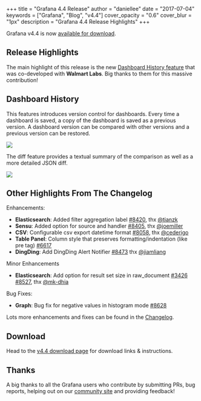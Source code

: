+++
title = "Grafana 4.4 Release"
author = "daniellee"
date = "2017-07-04"
keywords = ["Grafana", "Blog", "v4.4"]
cover_opacity = "0.6"
cover_blur = "1px"
description = "Grafana 4.4 Release Highlights"
+++

Grafana v4.4 is now [available for download](https://grafana.com/grafana/download).

## Release Highlights

The main highlight of this release is the new [Dashboard History feature](http://docs.grafana.org/reference/dashboard_history/) that was co-developed with **Walmart Labs**. Big thanks to them for this massive contribution!

## Dashboard History

This features introduces version control for dashboards. Every time a dashboard is saved, a copy of the dashboard is saved as a previous version. A dashboard version can be compared with other versions and a previous version can be restored.

<img class="no-shadow" src="/img/docs/v4/dashboard_versions_select.png">

The diff feature provides a textual summary of the comparison as well as a more detailed JSON diff.

<img class="no-shadow" src="/img/docs/v4/dashboard_versions_diff_basic.png">

## Other Highlights From The Changelog

Enhancements:

* **Elasticsearch**: Added filter aggregation label [#8420](https://github.com/grafana/grafana/pull/8420), thx [@tianzk](github.com/tianzk)
* **Sensu**: Added option for source and handler [#8405](https://github.com/grafana/grafana/pull/8405), thx [@joemiller](github.com/joemiller)
* **CSV**: Configurable csv export datetime format [#8058](https://github.com/grafana/grafana/issues/8058), thx [@cederigo](github.com/cederigo)
* **Table Panel**: Column style that preserves formatting/indentation (like pre tag) [#6617](https://github.com/grafana/grafana/issues/6617)
* **DingDing**: Add DingDing Alert Notifier [#8473](https://github.com/grafana/grafana/pull/8473) thx [@jiamliang](https://github.com/jiamliang)

Minor Enhancements

* **Elasticsearch**: Add option for result set size in raw_document [#3426](https://github.com/grafana/grafana/issues/3426) [#8527](https://github.com/grafana/grafana/pull/8527), thx [@mk-dhia](github.com/mk-dhia)

Bug Fixes:

* **Graph**: Bug fix for negative values in histogram mode [#8628](https://github.com/grafana/grafana/issues/8628)

Lots more enhancements and fixes can be found in the [Changelog](https://github.com/grafana/grafana/blob/master/CHANGELOG.md).

## Download

Head to the [v4.4 download page](https://grafana.com/grafana/download) for download links & instructions.

## Thanks

A big thanks to all the Grafana users who contribute by submitting PRs, bug reports, helping out on our [community site](https://community.grafana.com/) and providing feedback!
